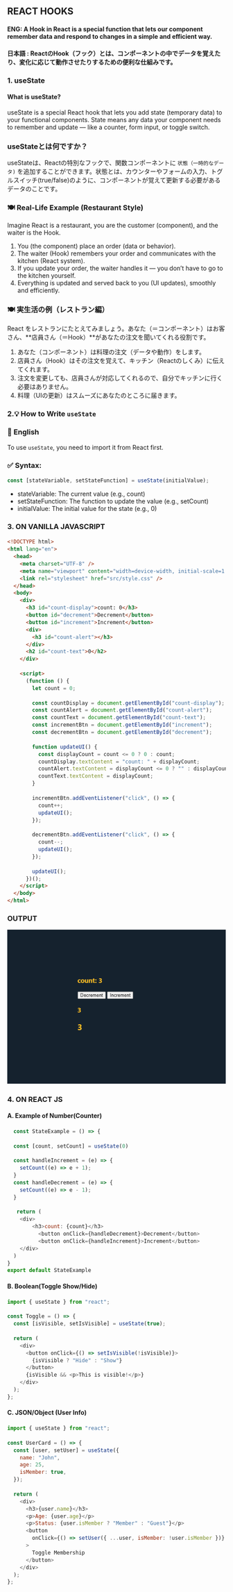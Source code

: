 ## REACT HOOKS
#### ENG: A Hook in React is a special function that lets our component remember data and respond to changes in a simple and efficient way.
#### 日本語 : ReactのHook（フック）とは、コンポーネントの中でデータを覚えたり、変化に応じて動作させたりするための便利な仕組みです。


### 1. useState
#### What is useState?
useState is a special React hook that lets you add state (temporary data) to your functional components. State means any data your component needs to remember and update — like a counter, form input, or toggle switch.

### useStateとは何ですか？
useStateは、Reactの特別なフックで、関数コンポーネントに ```状態（一時的なデータ)``` を追加することができます。状態とは、カウンターやフォームの入力、トグルスイッチ(true/false)のように、コンポーネントが覚えて更新する必要があるデータのことです。

### 🍽 Real-Life Example (Restaurant Style)
Imagine React is a restaurant, you are the customer (component), and the waiter is the Hook.
1. You (the component) place an order (data or behavior).
2. The waiter (Hook) remembers your order and communicates with the kitchen (React system).
3. If you update your order, the waiter handles it — you don’t have to go to the kitchen yourself.
4. Everything is updated and served back to you (UI updates), smoothly and efficiently.


### 🍽 実生活の例（レストラン編）
React をレストランにたとえてみましょう。あなた（＝コンポーネント）はお客さん、**店員さん（＝Hook）**があなたの注文を聞いてくれる役割です。
1. あなた（コンポーネント）は料理の注文（データや動作）をします。
2. 店員さん（Hook）はその注文を覚えて、キッチン（Reactのしくみ）に伝えてくれます。
3. 注文を変更しても、店員さんが対応してくれるので、自分でキッチンに行く必要はありません。
4. 料理（UIの更新）はスムーズにあなたのところに届きます。


### 2.💡 How to Write `useState`

### 🧠 English

To use `useState`, you need to import it from React first.

### ✅ Syntax:
```js
const [stateVariable, setStateFunction] = useState(initialValue);
```

- stateVariable: The current value (e.g., count)
- setStateFunction: The function to update the value (e.g., setCount)
- initialValue: The initial value for the state (e.g., 0)

### 3. ON VANILLA JAVASCRIPT

```html
<!DOCTYPE html>
<html lang="en">
  <head>
    <meta charset="UTF-8" />
    <meta name="viewport" content="width=device-width, initial-scale=1.0" />
    <link rel="stylesheet" href="src/style.css" />
  </head>
  <body>
    <div>
      <h3 id="count-display">count: 0</h3>
      <button id="decrement">Decrement</button>
      <button id="increment">Increment</button>
      <div>
        <h3 id="count-alert"></h3>
      </div>
      <h2 id="count-text">0</h2>
    </div>

    <script>
      (function () {
        let count = 0;

        const countDisplay = document.getElementById("count-display");
        const countAlert = document.getElementById("count-alert");
        const countText = document.getElementById("count-text");
        const incrementBtn = document.getElementById("increment");
        const decrementBtn = document.getElementById("decrement");

        function updateUI() {
          const displayCount = count <= 0 ? 0 : count;
          countDisplay.textContent = "count: " + displayCount;
          countAlert.textContent = displayCount <= 0 ? "" : displayCount;
          countText.textContent = displayCount;
        }

        incrementBtn.addEventListener("click", () => {
          count++;
          updateUI();
        });

        decrementBtn.addEventListener("click", () => {
          count--;
          updateUI();
        });

        updateUI();
      })();
    </script>
  </body>
</html>
```

### OUTPUT

![My cool image](../01-useState/vanilla-javascript-output.png)



### 4. ON REACT JS

#### A. Example of Number(Counter)
````javascript
  const StateExample = () => {

  const [count, setCount] = useState(0)

  const handleIncrement = (e) => {
    setCount((e) => e + 1);
  }
  const handleDecrement = (e) => {
    setCount((e) => e - 1);
  }

   return (
    <div>
        <h3>count: {count}</h3>
          <button onClick={handleDecrement}>Decrement</button>
          <button onClick={handleIncrement}>Increment</button>
    </div>
  )
}
export default StateExample

````

#### B. Boolean(Toggle Show/Hide)

````javascript
import { useState } from "react";

const Toggle = () => {
  const [isVisible, setIsVisible] = useState(true);

  return (
    <div>
      <button onClick={() => setIsVisible(!isVisible)}>
        {isVisible ? "Hide" : "Show"}
      </button>
      {isVisible && <p>This is visible!</p>}
    </div>
  );
};


````


#### C. JSON/Object (User Info)


```javascript
import { useState } from "react";

const UserCard = () => {
  const [user, setUser] = useState({
    name: "John",
    age: 25,
    isMember: true,
  });

  return (
    <div>
      <h3>{user.name}</h3>
      <p>Age: {user.age}</p>
      <p>Status: {user.isMember ? "Member" : "Guest"}</p>
      <button
        onClick={() => setUser({ ...user, isMember: !user.isMember })}
      >
        Toggle Membership
      </button>
    </div>
  );
};

```